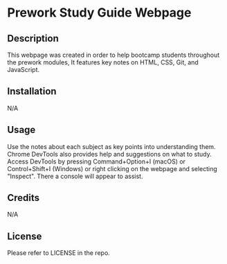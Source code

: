 # Prework Study Guide Webpage

## Description

This webpage was created in order to help bootcamp students throughout the prework modules, It features key notes on HTML, CSS, Git, and JavaScript.

## Installation

N/A

## Usage

Use the notes about each subject as key points into understanding them. Chrome DevTools also provides help and suggestions on what to study. Access DevTools by pressing Command+Option+I (macOS) or Control+Shift+I (Windows) or right clicking on the webpage and selecting "Inspect". There a console will appear to assist.

## Credits

N/A

## License

Please refer to LICENSE in the repo.


